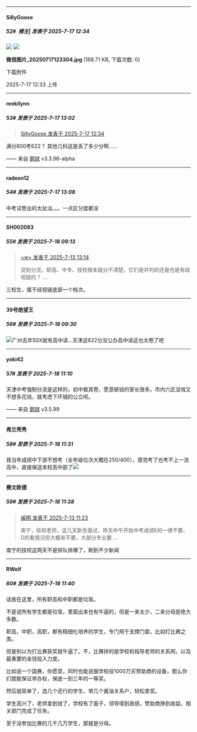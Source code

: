 ﻿
*****

####  SillyGoose  
##### 52#         楼主| 发表于 2025-7-17 12:34

<img src="https://static.stage1st.com/image/smiley/face2017/051.png" referrerpolicy="no-referrer">

<img src="https://img.stage1st.com/forum/202507/17/123359cz9qmmvc0nzv8z0x.jpg" referrerpolicy="no-referrer">

<strong>微信图片_20250717123304.jpg</strong> (168.71 KB, 下载次数: 0)

下载附件

2025-7-17 12:33 上传


*****

####  reekilynn  
##### 53#       发表于 2025-7-17 13:02

<blockquote><a href="httphttps://stage1st.com/2b/forum.php?mod=redirect&amp;goto=findpost&amp;pid=68112316&amp;ptid=2256354" target="_blank">SillyGoose 发表于 2025-7-17 12:34</a></blockquote>
满分800考622？
其他几科这是丢了多少分啊……

—— 来自 [鹅球](https://www.pgyer.com/xfPejhuq) v3.3.96-alpha


*****

####  radeon12  
##### 54#       发表于 2025-7-17 13:08

中考试卷出的太扯淡。。。一点区分度都没


*****

####  SH002083  
##### 55#       发表于 2025-7-18 09:13

<blockquote><a href="httphttps://stage1st.com/2b/forum.php?mod=redirect&amp;goto=findpost&amp;pid=68091174&amp;ptid=2256354" target="_blank">=w= 发表于 2025-7-13 13:14</a>

说到分流，职高、中专、技校根本就分不清楚，它们是并列的还是也是有歧视链的？ ...</blockquote>
三校生，属于歧视链底部一个档次。


*****

####  39号绝望王  
##### 56#       发表于 2025-7-18 09:30

<img src="https://static.stage1st.com/image/smiley/face2017/004.gif" referrerpolicy="no-referrer">广州去年50X就有高中读...天津这622分没公办高中读这也太卷了吧


*****

####  yoki42  
##### 57#       发表于 2025-7-18 11:10

天津中考强制分流是这样的，初中极其卷，愿意砸钱的家长很多。市内六区没戏又不想多花钱，就考虑下环城的公立呗。

—— 来自 [鹅球](https://www.pgyer.com/GcUxKd4w) v3.5.99


*****

####  弗兰秀秀  
##### 58#       发表于 2025-7-18 11:31

我当年成绩中下游不想考（全年级位次大概在250/400），感觉考了也考不上一流高中，直接保送本校高中部了<img src="https://static.stage1st.com/image/smiley/face2017/048.png" referrerpolicy="no-referrer">


*****

####  赛文欧德  
##### 59#       发表于 2025-7-18 11:38

<blockquote><a href="httphttps://stage1st.com/2b/forum.php?mod=redirect&amp;goto=findpost&amp;pid=68090756&amp;ptid=2256354" target="_blank">闽明 发表于 2025-7-13 11:23</a>

南宁，技校老师，这几天新生面试，昨天中午开始中考成绩E的一律不要、D的看情况但大概率不要，大部分专业要 ...</blockquote>
南宁的技校这两天不是排队排爆了，刷到不少新闻


*****

####  RWolf  
##### 60#       发表于 2025-7-18 11:40

话放在这里，所有职高和中职都是垃圾。

不是说所有学生都是垃圾，里面出来也有牛逼的，但是一来太少，二来分母是绝大多数。

职高，中职，高职，都有精细化培养的学生，专门用于支撑门面，比如打比赛之类。

但是别以为打比赛获奖就牛逼了。不，比赛拼的是学校和指导老师的关系网，以及最重要的金钱投入力度。

比如说一个国赛，你愿意，同时也能说服学校投1000万买赞助商的设备，那么你们就能保证举办权，保底一到三年的一等奖。

然后就简单了，选几个还行的学生，带几个酱油关系户，轻松拿奖。

学生高兴了，老师拿到钱了，学校有了面子，领导得到政绩，赞助商挣到收益，相关部门完成了任务。

至于没参加比赛的几千几万学生，那就是分母。


